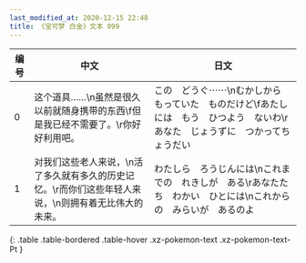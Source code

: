 ```yaml
---
last_modified_at: 2020-12-15 22:48
title: 《宝可梦 白金》文本 099
---
```

| 编号 | 中文 | 日文 |
| ---- | ---- | ---- |
| 0 | 这个道具……\n虽然是很久以前就随身携带的东西\f但是我已经不需要了。\r你好好利用吧。 | この　どうぐ⋯⋯\nむかしから　もっていた　ものだけど\fあたしには　もう　ひつよう　ないわ\rあなた　じょうずに　つかってちょうだい |
| 1 | 对我们这些老人来说，\n活了多久就有多久的历史记忆。\r而你们这些年轻人来说，\n则拥有着无比伟大的未来。 | わたしら　ろうじんには\nこれまでの　れきしが　ある\rあなたたち　わかい　ひとには\nこれからの　みらいが　あるのよ |
{: .table .table-bordered .table-hover .xz-pokemon-text .xz-pokemon-text-Pt }